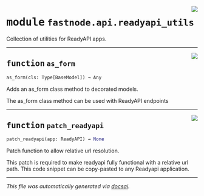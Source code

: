 <!-- markdownlint-disable -->

<a href="https://github.com/khulnasoft/fastnode/blob/main/src/fastnode/api/readyapi_utils.py#L0"><img align="right" style="float:right;" src="https://img.shields.io/badge/-source-cccccc?style=flat-square"></a>

# <kbd>module</kbd> `fastnode.api.readyapi_utils`
Collection of utilities for ReadyAPI apps. 


---

<a href="https://github.com/khulnasoft/fastnode/blob/main/src/fastnode/api/readyapi_utils.py#L10"><img align="right" style="float:right;" src="https://img.shields.io/badge/-source-cccccc?style=flat-square"></a>

## <kbd>function</kbd> `as_form`

```python
as_form(cls: Type[BaseModel]) → Any
```

Adds an as_form class method to decorated models. 

The as_form class method can be used with ReadyAPI endpoints 


---

<a href="https://github.com/khulnasoft/fastnode/blob/main/src/fastnode/api/readyapi_utils.py#L34"><img align="right" style="float:right;" src="https://img.shields.io/badge/-source-cccccc?style=flat-square"></a>

## <kbd>function</kbd> `patch_readyapi`

```python
patch_readyapi(app: ReadyAPI) → None
```

Patch function to allow relative url resolution. 

This patch is required to make readyapi fully functional with a relative url path. This code snippet can be copy-pasted to any Readyapi application. 




---

_This file was automatically generated via [docsai](https://github.com/khulnasoft/docsai)._
